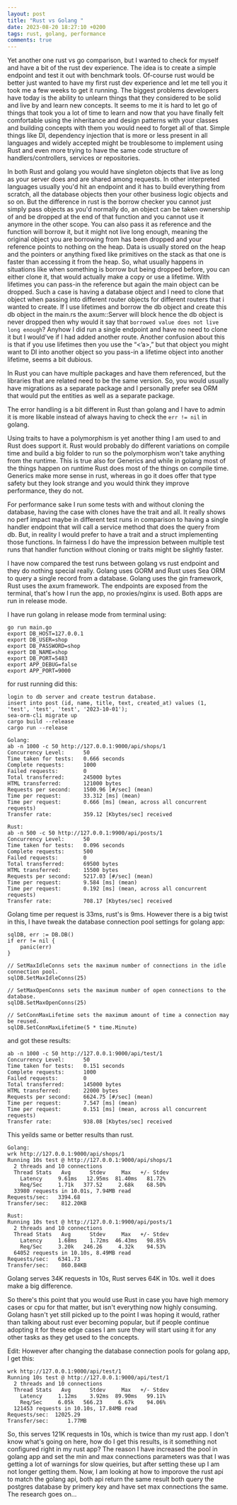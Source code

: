 ```yaml
---
layout: post
title: "Rust vs Golang "
date: 2023-08-20 18:27:10 +0200
tags: rust, golang, performance
comments: true
---
```


Yet another one rust vs go comparison, but I wanted to check for myself and have a bit of the rust dev experience. The idea is to create a simple endpoint and test it out with benchmark tools. Of-course rust would be better just wanted to have my first rust dev experience and let me tell you it took me a few weeks to get it running. The biggest problems developers have today is the ability to unlearn things that they considered to be solid and live by and learn new concepts. It seems to me it is hard to let go of things that took you a lot of time to learn and now that you have finally felt comfortable using the inheritance and design patterns with your classes and building concepts with them you would need to forget all of that. Simple things like DI, dependency injection that is more or less present in all languages and widely accepted might be troublesome to implement using Rust and even more trying to have the same code structure of handlers/controllers, services or repositories.

In both Rust and golang you would have singleton objects that live as long as your server does and are shared among requests. In other interpreted languages usually you'd hit an endpoint and it has to build everything from scratch, all the database objects then your other business logic objects and so on. But the difference in rust is the borrow checker you cannot just simply pass objects as you'd normally do, an object can be taken ownership of and be dropped at the end of that function and you cannot use it anymore in the other scope. You can also pass it as reference and the function will borrow it, but it might not live long enough, meaning the original object you are borrowing from has been dropped and your reference points to nothing on the heap. Data is usually stored on the heap and the pointers or anything fixed like primitives on the stack as that one is faster than accessing it from the heap. So, what usually happens in situations like when something is borrow but being dropped before, you can either clone it, that would actually make a copy or use a lifetime. With lifetimes you can pass-in the reference but again the main object can be dropped. Such a case is having a database object and I need to clone that object when passing into different router objects for different routers that i wanted to create. If I use lifetimes and borrow the db object and create this db object in the main.rs the axum::Server will block hence the db object is never dropped then why would it say that `borrowed value does not live long enough`? Anyhow I did run a single endpoint and have no need to clone it but I would've if I had added another route. Another confusion about this is that if you use lifetimes then you use the “<’a>,” but that object you might want to DI into another object so you pass-in a lifetime object into another lifetime, seems a bit dubious.

In Rust you can have multiple packages and have them referenced, but the libraries that are related need to be the same version. So, you would usually have migrations as a separate package and I personally prefer sea ORM that would put the entities as well as a separate package.

The error handling is a bit different in Rust than golang and I have to admin it is more likable instead of always having to check the `err != nil` in golang.

Using traits to have a polymorphism is yet another thing I am used to and Rust does support it. Rust would probably do different variations on compile time and build a big folder to run so the polymorphism won't take anything from the runtime. This is true also for Generics and while in golang most of the things happen on runtime Rust does most of the things on compile time. Generics make more sense in rust, whereas in go it does offer that type safety but they look strange and you would think they improve performance, they do not.

For performance sake I run some tests with and without cloning the database, having the case with clones have the trait and all. It really shows no perf impact maybe in different test runs in comparison to having a single handler endpoint that will call a service method that does the query from db. But, in reality I would prefer to have a trait and a struct implementing those functions. In fairness I do have the impression between multiple test runs that handler function without cloning or traits might be slightly faster.

I have now compared the test runs between golang vs rust endpoint and they do nothing special really. Golang uses GORM and Rust uses Sea ORM to query a single record from a database. Golang uses the gin framework, Rust uses the axum framework. The endpoints are exposed from the terminal, that's how I run the app, no proxies/nginx is used. Both apps are run in release mode.

I have run golang in release mode from terminal using:

```
go run main.go
export DB_HOST=127.0.0.1
export DB_USER=shop
export DB_PASSWORD=shop
export DB_NAME=shop
export DB_PORT=5483
export APP_DEBUG=false
export APP_PORT=9000
```

for rust running did this:

```
login to db server and create testrun database.
insert into post (id, name, title, text, created_at) values (1, 'test', 'test', 'test', '2023-10-01');
sea-orm-cli migrate up
cargo build --release
cargo run --release
```

```
Golang:
ab -n 1000 -c 50 http://127.0.0.1:9000/api/shops/1
Concurrency Level:      50
Time taken for tests:   0.666 seconds
Complete requests:      1000
Failed requests:        0
Total transferred:      245000 bytes
HTML transferred:       121000 bytes
Requests per second:    1500.96 [#/sec] (mean)
Time per request:       33.312 [ms] (mean)
Time per request:       0.666 [ms] (mean, across all concurrent requests)
Transfer rate:          359.12 [Kbytes/sec] received
```

```
Rust:
ab -n 500 -c 50 http://127.0.0.1:9900/api/posts/1
Concurrency Level:      50
Time taken for tests:   0.096 seconds
Complete requests:      500
Failed requests:        0
Total transferred:      69500 bytes
HTML transferred:       15500 bytes
Requests per second:    5217.03 [#/sec] (mean)
Time per request:       9.584 [ms] (mean)
Time per request:       0.192 [ms] (mean, across all concurrent requests)
Transfer rate:          708.17 [Kbytes/sec] received
```

Golang time per request is 33ms, rust's is 9ms.
However there is a big twist in this, I have tweak the database connection pool settings for golang app:

```
sqlDB, err := DB.DB()
if err != nil {
	panic(err)
}

// SetMaxIdleConns sets the maximum number of connections in the idle connection pool.
sqlDB.SetMaxIdleConns(25)

// SetMaxOpenConns sets the maximum number of open connections to the database.
sqlDB.SetMaxOpenConns(25)

// SetConnMaxLifetime sets the maximum amount of time a connection may be reused.
sqlDB.SetConnMaxLifetime(5 * time.Minute)
```

and got these results:

```
ab -n 1000 -c 50 http://127.0.0.1:9000/api/test/1
Concurrency Level:      50
Time taken for tests:   0.151 seconds
Complete requests:      1000
Failed requests:        0
Total transferred:      145000 bytes
HTML transferred:       22000 bytes
Requests per second:    6624.75 [#/sec] (mean)
Time per request:       7.547 [ms] (mean)
Time per request:       0.151 [ms] (mean, across all concurrent requests)
Transfer rate:          938.08 [Kbytes/sec] received
```

This yeilds same or better results than rust.

```
Golang:
wrk http://127.0.0.1:9000/api/shops/1
Running 10s test @ http://127.0.0.1:9000/api/shops/1
  2 threads and 10 connections
  Thread Stats   Avg      Stdev     Max   +/- Stdev
    Latency     9.61ms   12.95ms  81.40ms   81.72%
    Req/Sec     1.71k   377.52     2.68k    68.50%
  33980 requests in 10.01s, 7.94MB read
Requests/sec:   3394.68
Transfer/sec:    812.20KB
```

```
Rust:
Running 10s test @ http://127.0.0.1:9900/api/posts/1
  2 threads and 10 connections
  Thread Stats   Avg      Stdev     Max   +/- Stdev
    Latency     1.68ms    1.72ms  46.43ms   98.85%
    Req/Sec     3.20k   246.26     4.32k    94.53%
  64052 requests in 10.10s, 8.49MB read
Requests/sec:   6341.73
Transfer/sec:    860.84KB
```

Golang serves 34K requests in 10s, Rust serves 64K in 10s. well it does make a big difference.

So there's this point that you would use Rust in case you have high memory cases or cpu for that matter, but isn't everything now highly consuming. Golang hasn't yet still picked up to the point I was hoping it would, rather than talking about rust ever becoming popular, but if people continue adopting it for these edge cases I am sure they will start using it for any other tasks as they get used to the concepts.

Edit:
However after changing the database connection pools for golang app, I get this:

```
wrk http://127.0.0.1:9000/api/test/1
Running 10s test @ http://127.0.0.1:9000/api/test/1
  2 threads and 10 connections
  Thread Stats   Avg      Stdev     Max   +/- Stdev
    Latency     1.12ms    3.92ms  89.90ms   99.11%
    Req/Sec     6.05k   566.23     6.67k    94.06%
  121453 requests in 10.10s, 17.84MB read
Requests/sec:  12025.29
Transfer/sec:      1.77MB
```

So, this serves 121K requests in 10s, which is twice than my rust app. I don't know what's going on here, how do I get this results, is it something not configured right in my rust app?
The reason I have increased the pool in golang app and set the min and max connections parameters was that I was getting a lot of warnings for slow queiries, but after setting these up I am not longer getting them.
Now, I am looking at how to imporove the rust api to match the golang api, both api return the same result both query the postgres database by primery key and have set max connections the same. The research goes on...
